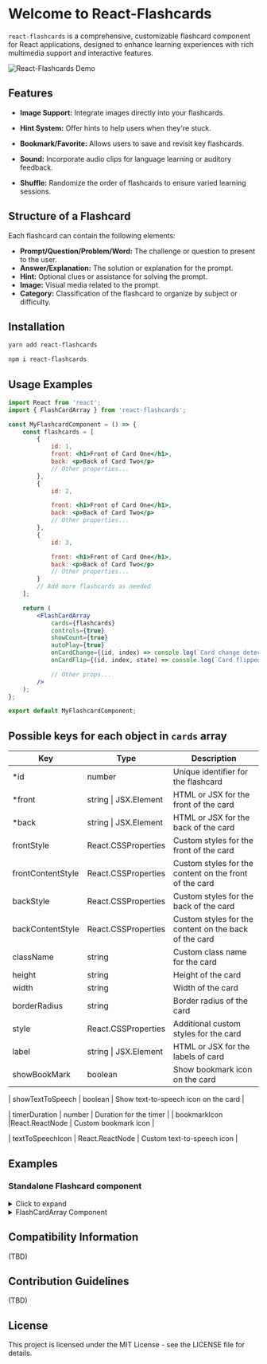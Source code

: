# Welcome to React-Flashcards

`react-flashcards` is a comprehensive, customizable flashcard component for React applications, designed to enhance learning experiences with rich multimedia support and interactive features.

![React-Flashcards Demo](https://github.com/vdi1402/demo/assets/80397956/7bdcdb38-ae2d-498b-b25c-d37a160dd022.gif)


## Features

-   **Image Support:** Integrate images directly into your flashcards.
-   **Hint System:** Offer hints to help users when they're stuck.
-   **Bookmark/Favorite:** Allows users to save and revisit key flashcards.
-   **Sound:** Incorporate audio clips for language learning or auditory feedback.

-   **Shuffle:** Randomize the order of flashcards to ensure varied learning sessions.

## Structure of a Flashcard

Each flashcard can contain the following elements:

-   **Prompt/Question/Problem/Word:** The challenge or question to present to the user.
-   **Answer/Explanation:** The solution or explanation for the prompt.
-   **Hint:** Optional clues or assistance for solving the prompt.
-   **Image:** Visual media related to the prompt.
-   **Category:** Classification of the flashcard to organize by subject or difficulty.

## Installation

```sh
yarn add react-flashcards
```

```sh
npm i react-flashcards
```

## Usage Examples

```jsx
import React from 'react';
import { FlashCardArray } from 'react-flashcards';

const MyFlashcardComponent = () => {
    const flashcards = [
        {
            id: 1,
            front: <h1>Front of Card One</h1>,
            back: <p>Back of Card Two</p>
            // Other properties...
        },
        {
            id: 2,

            front: <h1>Front of Card One</h1>,
            back: <p>Back of Card Two</p>
            // Other properties...
        },
        {
            id: 3,

            front: <h1>Front of Card One</h1>,
            back: <p>Back of Card Two</p>
            // Other properties...
        }
        // Add more flashcards as needed
    ];

    return (
        <FlashCardArray
            cards={flashcards}
            controls={true}
            showCount={true}
            autoPlay={true}
            onCardChange={(id, index) => console.log(`Card change detected: ID ${id}, Index: ${index}`)}
            onCardFlip={(id, index, state) => console.log(`Card flipped: ID ${id}, Index: ${index}, Flipped: ${state}`)}

            // Other props...
        />
    );
};

export default MyFlashcardComponent;
```

## Possible keys for each object in `cards` array

| Key               | Type                  | Description                                            |
| ----------------- | --------------------- | ------------------------------------------------------ |
| \*id              | number                | Unique identifier for the flashcard                    |
| \*front           | string \| JSX.Element | HTML or JSX for the front of the card                  |
| \*back            | string \| JSX.Element | HTML or JSX for the back of the card                   |
| frontStyle        | React.CSSProperties   | Custom styles for the front of the card                |
| frontContentStyle | React.CSSProperties   | Custom styles for the content on the front of the card |
| backStyle         | React.CSSProperties   | Custom styles for the back of the card                 |
| backContentStyle  | React.CSSProperties   | Custom styles for the content on the back of the card  |
| className         | string                | Custom class name for the card                         |
| height            | string                | Height of the card                                     |
| width             | string                | Width of the card                                      |
| borderRadius      | string                | Border radius of the card                              |
| style             | React.CSSProperties   | Additional custom styles for the card                  |
| label             | string \| JSX.Element | HTML or JSX for the labels of card                     |
| showBookMark      | boolean               | Show bookmark icon on the card                         |

| showTextToSpeech | boolean | Show text-to-speech icon on the card |

| timerDuration | number | Duration for the timer | | bookmarkIcon |React.ReactNode | Custom bookmark icon |

| textToSpeechIcon | React.ReactNode | Custom text-to-speech icon |

## Examples

### Standalone Flashcard component

<details>
<summary>Click to expand</summary>

#### Basic Flashcard

```javascript
import React from 'react';
import { FlashCard } from 'react-flashcards';

function App() {
    return (
        <FlashCard
            front={
                <div>
                    Who is Prime Minister of <u>India?</u>?
                </div>
            }
            back={<div>Narendar Modi</div>}
        />
    );
}
```

### Custom Styles for front and back content

```javascript
import React from 'react';
import { FlashCard } from 'react-flashcards';

function App() {
    return (
        <FlashCard
            front={
                <>
                    <h1>A cold-blooded vertebrate animal that is born in water and breathes with gills is called :</h1>
                </>
            }
            back={<h1>Amphibian</h1>}
            backContentStyle={{
                backgroundColor: 'tea;',
                color: 'purple',
                padding: '10px',
                display: 'flex',
                justifyContent: 'center',
                alignItems: 'center'
            }}
            frontContentStyle={{
                backgroundColor: 'purple',
                color: 'white',
                display: 'grid',
                fontSize: '2rem'
            }}
            label={
                <div>
                    {' '}
                    <span>Subject </span> : <span>bio</span>
                </div>
            }
        />
    );
}
```

### Card Flip Callback

```javascript
import React from 'react';
import { FlashCard } from 'react-flashcards';

function App() {
    return (
        <FlashCard
            front={<h1>Front</h1>}
            back={<h1>Back</h1>}
            onCardFlip={(state) => {
                if (state) console.log('Card is flipped');
                else console.log('Card is not flipped');
            }}
        />
    );
}
```

### Custom Card Size

```javascript
import { FlashCard } from 'react-flashcards';

function App() {
    return <FlashCard front={<h1>Front</h1>} back={<h1>Back</h1>} style={{ width: '500px', height: '350px' }} />;
}
```

## Possible Prop for FlashCard Component

| Key               | Type                  | Default | Description                                                             |
| ----------------- | --------------------- | ------- | ----------------------------------------------------------------------- |
| \*id              | number                |         | Unique identifier for the flashcard                                     |
| \*front           | string \| JSX.Element | none    | HTML or JSX for the front of the card                                   |
| \*back            | string \| JSX.Element | none    | HTML or JSX for the back of the card                                    |
| isMarkdown        | boolean               | false   | If true, renders the frontHtml /backHtml as Markdown; defaults to false |
| frontStyle        | React.CSSProperties   | {}      | Custom styles for the front of the card                                 |
| frontContentStyle | React.CSSProperties   | {}      | Custom styles for the content on the front of the card                  |
| backStyle         | React.CSSProperties   | {}      | Custom styles for the back of the card                                  |
| backContentStyle  | React.CSSProperties   | {}      | Custom styles for the content on the back of the card                   |
| className         | string                | ""      | Custom class name for the card                                          |
| height            | string                | ""      | Height of the card                                                      |
| width             | string                | ""      | Width of the card                                                       |
| borderRadius      | string                | ""      | Border radius of the card                                               |
| style             | React.CSSProperties   | {}      | Additional custom styles for the card                                   |
| showBookMark      | boolean               | true    | Show bookmark icon on the card                                          |
| showTextToSpeech  | boolean               | true    | Show text-to-speech icon on the card                                    |
| timerDuration     | number                |         | Duration for autoPlay Timer                                             |
| bookmarkIcon      | React.ReactNode       | icon    | Custom bookmark icon                                                    |
| textToSpeechIcon  | React.ReactNode       | icon    | Custom text-to-speech icon                                              |
| label             | string \| JSX.Element | none    | HTML or JSX for the labels of card                                      |

</details>
      <details>
<summary>FlashCardArray Component</summary>

### Basic FlashcardArray:

## Possible Prop for FlashCardArray Component

| Key               | Type                  | Default | Description                                                                                                   |
| ----------------- | --------------------- | ------- | ------------------------------------------------------------------------------------------------------------- |
| \*front           | string \| JSX.Element | none    | HTML or JSX for the front of the card                                                                         |
| \*back            | string \| JSX.Element | none    | HTML or JSX for the back of the card                                                                          |
| isMarkdown        | boolean               | false   | If true, renders the frontHtml /backHtml as Markdown; defaults to false                                       |
| frontStyle        | React.CSSProperties   | {}      | Custom styles for the front of the card                                                                       |
| frontContentStyle | React.CSSProperties   | {}      | Custom styles for the content on the front of the card                                                        |
| backStyle         | React.CSSProperties   | {}      | Custom styles for the back of the card                                                                        |
| backContentStyle  | React.CSSProperties   | {}      | Custom styles for the content on the back of the card                                                         |
| className         | string                | ""      | Custom class name for the card                                                                                |
| height            | string                | ""      | Height of the card                                                                                            |
| width             | string                | ""      | Width of the card                                                                                             |
| autoPlay          | boolean               | false   | (Optional) If true, the flashcards will automatically flip after the timer duration and move to the next card |
| style             | React.CSSProperties   | {}      | Additional custom styles for the card                                                                         |
| controls          | boolean               | true    | If true, navigation controls will be displayed to move between flashcards                                     |
| showCount         | boolean               | true    | If true, a progress bar will be displayed indicating the current position in the array                        |
| timerDuration     | number                | 10s     | Duration for autoPlay Timer                                                                                   |
| bookmarkIcon      | React.ReactNode       | icon    | Custom bookmark icon                                                                                          |
| textToSpeechIcon  | React.ReactNode       | icon    | Custom text-to-speech icon                                                                                    |
| label             | string \| JSX.Element | none    | HTML or JSX for the labels of the card                                                                        |

```javascript
import { FlashCardArray } from 'react-flashcards';

function App() {
    const cards = [
        {
            id: 1,
            front: 'Front Content 1',
            back: 'Back Content 1'
        },
        {
            id: 2,
            front: 'Front Content 2',
            back: 'Back Content 2'
        },
        {
            id: 3,
            front: 'Front Content 3',
            back: 'Back Content 3'
        }
    ];
    return <FlashCardArray cards={cards} />;
}
```

### Custom styles for all cards in the array:

```javascript
import { FlashCardArray } from 'react-flashcards';

function App() {
    const cards = [
        {
            id: 1,
            front: 'Front Content 1',
            back: 'Back Content 1'
        },
        {
            id: 2,
            front: 'Front Content 2',
            back: 'Back Content 2'
        },
        {
            id: 3,
            front: 'Front Content 3',
            back: 'Back Content 3'
        }
    ];
    return (
        <FlashCardArray
            cards={cards}
            width="500px"
            frontContentStyle={{
                backgroundColor: 'blue',
                color: 'black'
            }}
            backContentStyle={{
                backgroundColor: 'teal'
            }}
        />
    );
}
```

### Custom style for each card:

You can set the style for each card directly within the card object by referring to the card's prop list. Alternatively, you can pass a custom React component with its own styles into the cards array.

```javascript
import { FlashCardArray } from 'react-flashcards';

function App() {
    const cards = [
        {
            id: 1,
            front: 'Front Content 1',
            back: 'Back Content 1',

            label: (
                <div>
                    <p style={{ margin: 0 }}>Level: Easy</p>
                </div>
            ),
            showBookMark: true,
            showTextToSpeech: true,
            frontContentStyle: {
                backgroundColor: 'red'
            }
        },
        {
            id: 2,
            front: 'Front Content 2',
            back: 'Back Content 2',

            label: (
                <div>
                    <p style={{ margin: 0 }}>Sub: math</p>
                </div>
            ),
            showBookMark: true,
            showTextToSpeech: true,
            frontContentStyle: {
                backgroundColor: 'blue'
            }
        }
    ];
    return <FlashCardArray cards={cards} />;
}
```

</details>

## Compatibility Information

(TBD)

## Contribution Guidelines

(TBD)

## License

This project is licensed under the MIT License - see the LICENSE file for details.
